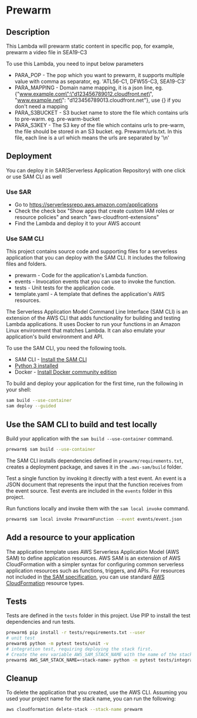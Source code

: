 # Prewarm

## Description

This Lambda will prewarm static content in specific pop, for example, prewarm a video file in SEA19-C3

To use this Lambda, you need to input below parameters

- PARA_POP - The pop which you want to prewarm, it supports multiple value with comma as separator, eg. 'ATL56-C1, DFW55-C3, SEA19-C3'
- PARA_MAPPING - Domain name mapping, it is a json line, eg. {\"www.example.com\":\"d123456789012.cloudfront.net\", \"www.example.net\": \"d123456789013.cloudfront.net\"}, use {} if you don't need a mapping
- PARA_S3BUCKET - S3 bucket name to store the file which contains urls to pre-warm. eg. pre-warm-bucket
- PARA_S3KEY - The S3 key of the file which contains urls to pre-warm, the file should be stored in an S3 bucket. eg. Prewarm/urls.txt. In this file, each line is a url which means the urls are separated by '\n'


## Deployment

You can deploy it in SAR(Serverless Application Repository) with one click or use SAM CLI as well

### Use SAR

- Go to https://serverlessrepo.aws.amazon.com/applications
- Check the check box "Show apps that create custom IAM roles or resource policies" and search "aws-cloudfront-extensions"
- Find the Lambda and deploy it to your AWS account


### Use SAM CLI

This project contains source code and supporting files for a serverless application that you can deploy with the SAM CLI. It includes the following files and folders.

- prewarm - Code for the application's Lambda function.
- events - Invocation events that you can use to invoke the function.
- tests - Unit tests for the application code. 
- template.yaml - A template that defines the application's AWS resources.


The Serverless Application Model Command Line Interface (SAM CLI) is an extension of the AWS CLI that adds functionality for building and testing Lambda applications. It uses Docker to run your functions in an Amazon Linux environment that matches Lambda. It can also emulate your application's build environment and API.

To use the SAM CLI, you need the following tools.

* SAM CLI - [Install the SAM CLI](https://docs.aws.amazon.com/serverless-application-model/latest/developerguide/serverless-sam-cli-install.html)
* [Python 3 installed](https://www.python.org/downloads/)
* Docker - [Install Docker community edition](https://hub.docker.com/search/?type=edition&offering=community)

To build and deploy your application for the first time, run the following in your shell:

```bash
sam build --use-container
sam deploy --guided
```


## Use the SAM CLI to build and test locally

Build your application with the `sam build --use-container` command.

```bash
prewarm$ sam build --use-container
```

The SAM CLI installs dependencies defined in `prewarm/requirements.txt`, creates a deployment package, and saves it in the `.aws-sam/build` folder.

Test a single function by invoking it directly with a test event. An event is a JSON document that represents the input that the function receives from the event source. Test events are included in the `events` folder in this project.

Run functions locally and invoke them with the `sam local invoke` command.

```bash
prewarm$ sam local invoke PrewarmFunction --event events/event.json
```

## Add a resource to your application
The application template uses AWS Serverless Application Model (AWS SAM) to define application resources. AWS SAM is an extension of AWS CloudFormation with a simpler syntax for configuring common serverless application resources such as functions, triggers, and APIs. For resources not included in [the SAM specification](https://github.com/awslabs/serverless-application-model/blob/master/versions/2016-10-31.md), you can use standard [AWS CloudFormation](https://docs.aws.amazon.com/AWSCloudFormation/latest/UserGuide/aws-template-resource-type-ref.html) resource types.


## Tests

Tests are defined in the `tests` folder in this project. Use PIP to install the test dependencies and run tests.

```bash
prewarm$ pip install -r tests/requirements.txt --user
# unit test
prewarm$ python -m pytest tests/unit -v
# integration test, requiring deploying the stack first.
# Create the env variable AWS_SAM_STACK_NAME with the name of the stack we are testing
prewarm$ AWS_SAM_STACK_NAME=<stack-name> python -m pytest tests/integration -v
```

## Cleanup

To delete the application that you created, use the AWS CLI. Assuming you used your project name for the stack name, you can run the following:

```bash
aws cloudformation delete-stack --stack-name prewarm
```

